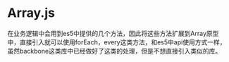 Array.js
========

在业务逻辑中会用到es5中提供的几个方法，因此将这些方法扩展到Array原型中，直接引入就可以使用forEach，every这类方法，和es5中api使用方式一样，虽然backbone这类库中已经做好了这类的处理，但是不想直接引入类似的库。
